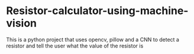 # Resistor-calculator-using-machine-vision
This is a python project that uses opencv, pillow and a CNN to detect a resistor and tell the user what the value of the resistor is
